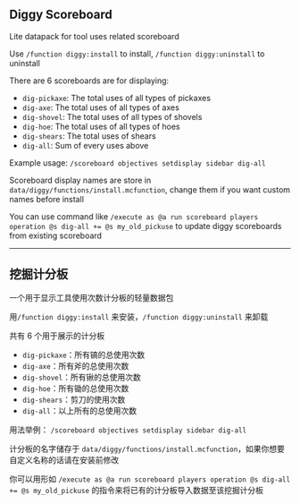 Diggy Scoreboard
-------------------

Lite datapack for tool uses related scoreboard

Use `/function diggy:install` to install, `/function diggy:uninstall` to uninstall

There are 6 scoreboards are for displaying:

- `dig-pickaxe`: The total uses of all types of pickaxes
- `dig-axe`: The total uses of all types of axes
- `dig-shovel`: The total uses of all types of shovels
- `dig-hoe`: The total uses of all types of hoes
- `dig-shears`: The total uses of shears
- `dig-all`: Sum of every uses above

Example usage: `/scoreboard objectives setdisplay sidebar dig-all`

Scoreboard display names are store in `data/diggy/functions/install.mcfunction`, change them if you want custom names before install

You can use command like `/execute as @a run scoreboard players operation @s dig-all += @s my_old_pickuse` to update diggy scoreboards from existing scoreboard

-------------------

挖掘计分板
-------------------

一个用于显示工具使用次数计分板的轻量数据包

用`/function diggy:install` 来安装，`/function diggy:uninstall` 来卸载

共有 6 个用于展示的计分板

- `dig-pickaxe`：所有镐的总使用次数
- `dig-axe`：所有斧的总使用次数
- `dig-shovel`：所有锹的总使用次数
- `dig-hoe`：所有锄的总使用次数
- `dig-shears`：剪刀的使用次数
- `dig-all`：以上所有的总使用次数

用法举例： `/scoreboard objectives setdisplay sidebar dig-all`

计分板的名字储存于 `data/diggy/functions/install.mcfunction`，如果你想要自定义名称的话请在安装前修改

你可以用形如 `/execute as @a run scoreboard players operation @s dig-all += @s my_old_pickuse` 的指令来将已有的计分板导入数据至该挖掘计分板